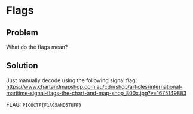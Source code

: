 # Flags

## Problem

What do the flags mean?

## Solution

Just manually decode using the following signal flag: https://www.chartandmapshop.com.au/cdn/shop/articles/international-maritime-signal-flags-the-chart-and-map-shop_800x.jpg?v=1675149883

FLAG: `PICOCTF{F1AG5AND5TUFF}`